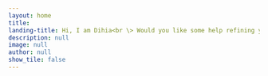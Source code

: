 ```yaml
---
layout: home
title: 
landing-title: Hi, I am Dihia<br \> Would you like some help refining your written content to perfection: Clarity, Coherence, Accuracy.
description: null
image: null
author: null
show_tile: false
---
```

